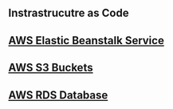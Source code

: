 ## Instrastrucutre as Code

## [AWS Elastic Beanstalk Service](./aws.elasticbeanstalk.md)

## [AWS S3 Buckets](./aws.s3.bucket.md)

## [AWS RDS Database](./aws.rds.database.md)

